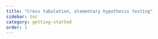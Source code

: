 ```yaml
---
title: "Cross tabulation, elementary hypothesis testing"
sidebar: toc
category: getting-started
order: 1
---
```

